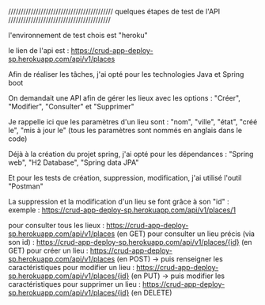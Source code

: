 //////////////////////////////////////////
quelques étapes de test de l'API
/////////////////////////////////////////

l'environnement de test chois est "heroku"

le lien de l'api est : https://crud-app-deploy-sp.herokuapp.com/api/v1/places

Afin de réaliser les tâches, j'ai opté pour les technologies Java et Spring boot

On demandait une API afin de gérer les lieux
avec les options : "Créer", "Modifier", "Consulter" et "Supprimer"

Je rappelle ici que les paramètres d'un lieu sont : "nom", "ville", "état", "créé le", "mis à jour le"
(tous les paramètres sont nommés en anglais dans le code)

Déjà à la création du projet spring, j'ai opté pour les dépendances : "Spring web", "H2 Database", "Spring data JPA"

Et pour les tests de création, suppression, modification, j'ai utilisé l'outil "Postman"

La suppression et la modification d'un lieu se font grâce à son "id" : 
exemple : https://crud-app-deploy-sp.herokuapp.com/api/v1/places/1

pour consulter tous les lieux : https://crud-app-deploy-sp.herokuapp.com/api/v1/places (en GET)
pour consulter un lieu précis (via son id) : https://crud-app-deploy-sp.herokuapp.com/api/v1/places/{id} (en GET)
pour créer un lieu : https://crud-app-deploy-sp.herokuapp.com/api/v1/places (en POST) -> puis renseigner les caractéristiques
pour modifier un lieu : https://crud-app-deploy-sp.herokuapp.com/api/v1/places/{id} (en PUT) -> puis modifier les caractéristiques
pour supprimer un lieu : https://crud-app-deploy-sp.herokuapp.com/api/v1/places/{id} (en DELETE)

